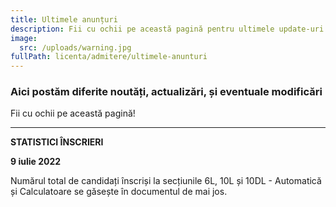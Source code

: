 ```yaml
---
title: Ultimele anunțuri
description: Fii cu ochii pe această pagină pentru ultimele update-uri!
image:
  src: /uploads/warning.jpg
fullPath: licenta/admitere/ultimele-anunturi
---
```

### Aici postăm diferite noutăți, actualizări, și eventuale modificări

Fii cu ochii pe această pagină!

- - -

**STATISTICI ÎNSCRIERI**

**9 iulie 2022**

Numărul total de candidați înscriși la secțiunile 6L, 10L și 10DL - Automatică și Calculatoare se găsește în documentul de mai jos.

<Attachment label="Statistici nr. înscriși - 9 iulie 2022, ora 20" file="/uploads/statistici-înscrieri-licenta-ac.docx"></Attachment>